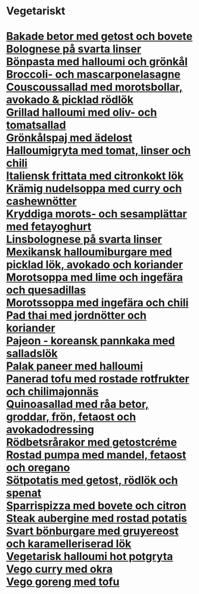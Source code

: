 # Vegetariskt<br/><br/>[Bakade betor med getost och bovete](/recipes/vegetariskt/bakade-betor-med-getost-och-bovete.md)<br/>[Bolognese på svarta linser](/recipes/vegetariskt/bolognese-pa-svarta-linser.md)<br/>[Bönpasta med halloumi och grönkål](/recipes/vegetariskt/bonpasta-med-halloumi-och-gronkal.md)<br/>[Broccoli- och mascarponelasagne](/recipes/vegetariskt/broccoli--och-mascarponelasagne.md)<br/>[Couscoussallad med morotsbollar, avokado & picklad rödlök](/recipes/vegetariskt/couscoussallad-med-morotsbollar-avokado-&-picklad-rodlok.md)<br/>[Grillad halloumi med oliv- och tomatsallad](/recipes/vegetariskt/grillad-halloumi-med-oliv--och-tomatsallad.md)<br/>[Grönkålspaj med ädelost](/recipes/vegetariskt/gronkalspaj-med-adelost.md)<br/>[Halloumigryta med tomat, linser och chili](/recipes/vegetariskt/halloumigryta-med-tomat-linser-och-chili.md)<br/>[Italiensk frittata med citronkokt lök](/recipes/vegetariskt/italiensk-frittata-med-citronkokt-lok.md)<br/>[Krämig nudelsoppa med curry och cashewnötter](/recipes/vegetariskt/kramig-nudelsoppa-med-curry-och-cashewnotter.md)<br/>[Kryddiga morots- och sesamplättar med fetayoghurt](/recipes/vegetariskt/kryddiga-morots--och-sesamplattar-med-fetayoghurt.md)<br/>[Linsbolognese på svarta linser](/recipes/vegetariskt/linsbolognese-pa-svarta-linser.md)<br/>[Mexikansk halloumiburgare med picklad lök, avokado och koriander](/recipes/vegetariskt/mexikansk-halloumiburgare-med-picklad-lok-avokado-och-koriander.md)<br/>[Morotsoppa med lime och ingefära och quesadillas](/recipes/vegetariskt/morotsoppa-med-lime-och-ingefara-och-quesadillas.md)<br/>[Morotssoppa med ingefära och chili](/recipes/vegetariskt/morotssoppa-med-ingefara-och-chili.md)<br/>[Pad thai med jordnötter och koriander](/recipes/vegetariskt/pad-thai-med-jordnotter-och-koriander.md)<br/>[Pajeon - koreansk pannkaka med salladslök](/recipes/vegetariskt/pajeon---koreansk-pannkaka-med-salladslok.md)<br/>[Palak paneer med halloumi](/recipes/vegetariskt/palak-paneer-med-halloumi.md)<br/>[Panerad tofu med rostade rotfrukter och chilimajonnäs](/recipes/vegetariskt/panerad-tofu-med-rostade-rotfrukter-och-chilimajonnas.md)<br/>[Quinoasallad med råa betor, groddar, frön, fetaost och avokadodressing](/recipes/vegetariskt/quinoasallad-med-raa-betor-groddar,-fron,-fetaost-och-avokadodressing.md)<br/>[Rödbetsrårakor med getostcréme](/recipes/vegetariskt/rodbetsrarakor-med-getostcreme.md)<br/>[Rostad pumpa med mandel, fetaost och oregano](/recipes/vegetariskt/rostad-pumpa-med-mandel-fetaost-och-oregano.md)<br/>[Sötpotatis med getost, rödlök och spenat](/recipes/vegetariskt/sotpotatis-med-getost-rodlok-och-spenat.md)<br/>[Sparrispizza med bovete och citron](/recipes/vegetariskt/sparrispizza-med-bovete-och-citron.md)<br/>[Steak aubergine med rostad potatis](/recipes/vegetariskt/steak-aubergine.md)<br/>[Svart bönburgare med gruyereost och karamelleriserad lök](/recipes/vegetariskt/svart-bonburgare-med-gruyereost-och-karamelliserad-lok.md)<br/>[Vegetarisk halloumi hot potgryta](/recipes/vegetariskt/vegetarisk-halloumi-hot-potgryta.md)<br/>[Vego curry med okra](/recipes/vegetariskt/vego-curry-med-okra.md)<br/>[Vego goreng med tofu](/recipes/vegetariskt/vego-goreng-med-tofu.md)
